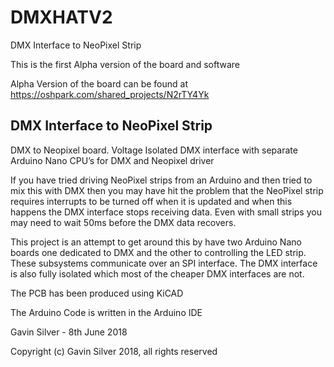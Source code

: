 # DMXHATV2

DMX Interface to NeoPixel Strip

This is the first Alpha version of the board and software

Alpha Version of the board can be found at https://oshpark.com/shared_projects/N2rTY4Yk 

## DMX Interface to NeoPixel Strip

DMX to Neopixel board. Voltage Isolated DMX interface with separate Arduino Nano CPU’s for DMX and Neopixel driver

If you have tried driving NeoPixel strips from an Arduino and then tried to mix this with DMX then you 
may have hit the problem that the NeoPixel strip requires interrupts to be turned off when it is updated
and when this happens the DMX interface stops receiving data.  Even with small strips you may need to 
wait 50ms before the DMX data recovers.

This project is an attempt to get around this by have two Arduino Nano boards one dedicated to DMX
and the other to controlling the LED strip.  These subsystems communicate over an SPI interface.  The
DMX interface is also fully isolated which most of the cheaper DMX interfaces are not.

The PCB has been produced using KiCAD

The Arduino Code is written in the Arduino IDE

Gavin Silver - 8th June 2018

Copyright (c) Gavin Silver 2018, all rights reserved
